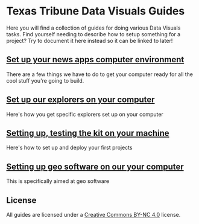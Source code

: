 # Texas Tribune Data Visuals Guides

Here you will find a collection of guides for doing various Data Visuals tasks. Find yourself needing to describe how to setup something for a project? Try to document it here instead so it can be linked to later!

## [Set up your news apps computer environment](computer-setup.md)

There are a few things we have to do to get your computer ready for all the cool stuff you're going to build.

## [Set up our explorers on your computer](explorers-setup.md)

Here's how you get specific explorers set up on your computer

## [Setting up, testing the kit on your machine](kit-setup.md)

Here's how to set up and deploy your first projects

## [Setting up geo software on our your computer](geo-setup.md)

This is specifically aimed at geo software

## License

All guides are licensed under a [Creative Commons BY-NC 4.0](http://creativecommons.org/licenses/by-nc/4.0/) license.
